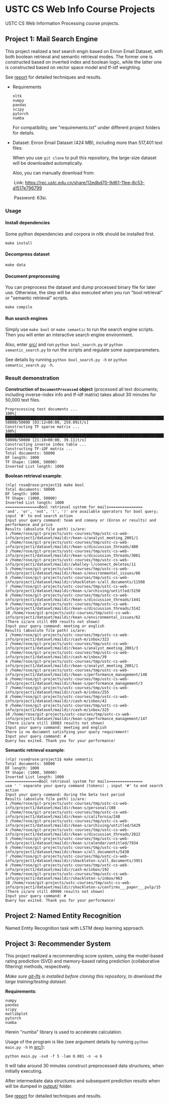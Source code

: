 # USTC CS Web Info Course Projects

USTC CS Web Information Processing course projects.

## Project 1: Mail Search Engine

This project realized a text search engin based on Enron Email Dataset, with both boolean retrieval and semantic retrieval modes. The former one is constructed based on inverted index and boolean logic, while the latter one is constructed based on vector space model and tf-idf weighting.


See [report](./project1/report.pdf) for detailed techniques and results.


- Requirements

    ```
    nltk
    numpy
    pandas
    scipy
    pytorch
    numba
    ```
    For compatibility, see "requirements.txt" under different project folders for details.

- Dataset: Enron Email Dataset (424 MB), including more than 517,401 text files.
  
    When you use `git clone` to pull this repository, the large-size dataset will be downloaded automatically.
    
    Also, you can manually download from:
    
    ​	Link: https://rec.ustc.edu.cn/share/12edbd70-9d61-11ee-8c53-a1517e796799 
    
    ​	Password: 63si.

### Usage

#### Install dependencies

Some python dependencies and corpora in nltk should be installed first.

```shell
make install
```

#### Decompress dataset

```shell
make data
```

#### Document preprocessing

You can preprocess the dataset and dump processed binary file for later use. Otherwise, the step will be also executed when you run "bool retrieval" or "semantic retrieval" scripts.

```shell
make compile
```


#### Run search engines

Simply use `make bool` or `make semantic` to run the search engine scripts. Then you will enter an interactive search engine environment.

Also, enter [src/](./project1/src/) and run `python bool_search.py` or `python semantic_search.py` to run the scripts and regulate some superparameters.

See details by running `python bool_search.py -h` or `python semantic_search.py -h`.

### Result demonstration

**Construction of `DocumentProcessed` object** (processed all text documents; including inverse-index info and tf-idf matrix) takes about 30 minutes for 50,000 text files.

```
Preprocessing text documents ...
100%|███████████████████████████████████████████████████████████████████████| 50000/50000 [03:12<00:00, 259.09it/s]
Constructing TF sparse matrix ...
100%|████████████████████████████████████████████████████████████████████████| 50000/50000 [21:18<00:00, 39.11it/s]
Constructing inverse index table ...
Constructing TF-iDF matrix ...
Total documents: 50000
DF length: 1000
TF Shape: (1000, 50000)
Inverted List length: 1000
```

**Boolean retrieval example**:

```
(nlp) rose@rose:project1$ make bool
Total documents: 50000
DF length: 1000
TF Shape: (1000, 50000)
Inverted List length: 1000
===============Bool retrieval system for mails===============
'and', 'or', 'not', '(', ')' are available operators for bool query; input '#' to end search action
Input your query command: team and comany or (Enron or results) and performance and price
Results (absolute file path) is/are:
1 /home/rose/git-projects/ustc-courses/tmp/ustc-cs-web-info/project1/dataset/maildir/kean-s/analyst_meeting_2001/1
2 /home/rose/git-projects/ustc-courses/tmp/ustc-cs-web-info/project1/dataset/maildir/kean-s/discussion_threads/480
3 /home/rose/git-projects/ustc-courses/tmp/ustc-cs-web-info/project1/dataset/maildir/kean-s/discussion_threads/3061
4 /home/rose/git-projects/ustc-courses/tmp/ustc-cs-web-info/project1/dataset/maildir/whalley-l/connect_deletes/11
5 /home/rose/git-projects/ustc-courses/tmp/ustc-cs-web-info/project1/dataset/maildir/kean-s/environmental_issues/66
6 /home/rose/git-projects/ustc-courses/tmp/ustc-cs-web-info/project1/dataset/maildir/shackleton-s/all_documents/11508
7 /home/rose/git-projects/ustc-courses/tmp/ustc-cs-web-info/project1/dataset/maildir/kean-s/archiving/untitled/5150
8 /home/rose/git-projects/ustc-courses/tmp/ustc-cs-web-info/project1/dataset/maildir/kean-s/discussion_threads/1441
9 /home/rose/git-projects/ustc-courses/tmp/ustc-cs-web-info/project1/dataset/maildir/kean-s/discussion_threads/3142
10 /home/rose/git-projects/ustc-courses/tmp/ustc-cs-web-info/project1/dataset/maildir/kean-s/environmental_issues/62
(There is/are still 699 results not shown)
Input your query command: meeting or english
Results (absolute file path) is/are:
1 /home/rose/git-projects/ustc-courses/tmp/ustc-cs-web-info/project1/dataset/maildir/cash-m/inbox/323
2 /home/rose/git-projects/ustc-courses/tmp/ustc-cs-web-info/project1/dataset/maildir/kean-s/analyst_meeting_2001/3
3 /home/rose/git-projects/ustc-courses/tmp/ustc-cs-web-info/project1/dataset/maildir/cash-m/inbox/39
4 /home/rose/git-projects/ustc-courses/tmp/ustc-cs-web-info/project1/dataset/maildir/kean-s/analyst_meeting_2001/1
5 /home/rose/git-projects/ustc-courses/tmp/ustc-cs-web-info/project1/dataset/maildir/kean-s/performance_management/148
6 /home/rose/git-projects/ustc-courses/tmp/ustc-cs-web-info/project1/dataset/maildir/kean-s/performance_management/3
7 /home/rose/git-projects/ustc-courses/tmp/ustc-cs-web-info/project1/dataset/maildir/cash-m/inbox/255
8 /home/rose/git-projects/ustc-courses/tmp/ustc-cs-web-info/project1/dataset/maildir/cash-m/inbox/42
9 /home/rose/git-projects/ustc-courses/tmp/ustc-cs-web-info/project1/dataset/maildir/cash-m/inbox/325
10 /home/rose/git-projects/ustc-courses/tmp/ustc-cs-web-info/project1/dataset/maildir/kean-s/performance_management/147
(There is/are still 10883 results not shown)
Input your query command: meeting and english
There is no document satisfying your query requirement!
Input your query command: #
Query has exited. Thank you for your performance!

```

**Semantic retrieval example**:

```
(nlp) rose@rose:project1$ make semantic 
Total documents: 50000
DF length: 1000
TF Shape: (1000, 50000)
Inverted List length: 1000
===============Bool retrieval system for mails===============
use ' ' separate your query command (tokens) ; input '#' to end search action
Input your query command: during the beta test period
Results (absolute file path) is/are:
1 /home/rose/git-projects/ustc-courses/tmp/ustc-cs-web-info/project1/dataset/maildir/kean-s/personal/108
2 /home/rose/git-projects/ustc-courses/tmp/ustc-cs-web-info/project1/dataset/maildir/kean-s/california/248
3 /home/rose/git-projects/ustc-courses/tmp/ustc-cs-web-info/project1/dataset/maildir/kean-s/archiving/untitled/5429
4 /home/rose/git-projects/ustc-courses/tmp/ustc-cs-web-info/project1/dataset/maildir/kean-s/discussion_threads/2822
5 /home/rose/git-projects/ustc-courses/tmp/ustc-cs-web-info/project1/dataset/maildir/kean-s/calendar/untitled/7934
6 /home/rose/git-projects/ustc-courses/tmp/ustc-cs-web-info/project1/dataset/maildir/kean-s/all_documents/5430
7 /home/rose/git-projects/ustc-courses/tmp/ustc-cs-web-info/project1/dataset/maildir/shackleton-s/all_documents/3951
8 /home/rose/git-projects/ustc-courses/tmp/ustc-cs-web-info/project1/dataset/maildir/cash-m/inbox/192
9 /home/rose/git-projects/ustc-courses/tmp/ustc-cs-web-info/project1/dataset/maildir/shackleton-s/inbox/963
10 /home/rose/git-projects/ustc-courses/tmp/ustc-cs-web-info/project1/dataset/maildir/shackleton-s/confirms___paper___pulp/15
(There is/are still 49990 results not shown)
Input your query command: #
Query has exited. Thank you for your performance!

```


## Project 2: Named Entity Recognition

Named Entity Recognition task with LSTM deep learning approach.


## Project 3: Recommender System

This project realized a recommending score system, using the model-based rating prediction (SVD) and memory-based rating prediction (collaborative filtering) methods, respectively.

*Make sure [git-lfs](https://git-lfs.com) is installed before cloning this repository, to download the large training/testing dataset.*

**Requirements**:

```
numpy
pandas
scipy
matlibplot
pytorch
numba
```

Herein "numba" library is used to accelerate calculation.

Usage of the program is like (see argument details by running `python main.py -h` in [src/](./project2/src/)):

```shell
python main.py -svd -f 5 -lam 0.001 -n -e 6
```

It will take around 30 minutes construct preprocessed data structures, when initially executing.

After intermediate data structures and subsequent prediction results when will be dumped in [output/](./project3/output/) folder.

See [report](./project2/report.pdf) for detailed techniques and results.
